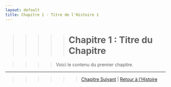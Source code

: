 ```yaml
---
layout: default
title: Chapitre 1 - Titre de l'Histoire 1
---
```


>>>>># Chapitre 1 : Titre du Chapitre

>>>>Voici le contenu du premier chapitre.

---

>>>>>>[Chapitre Suivant](chapter-2.md) | [Retour à l'Histoire](index.md)

